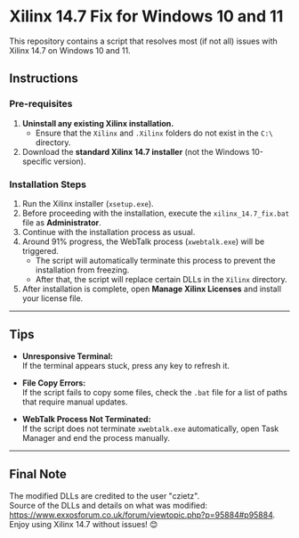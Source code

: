 # Xilinx 14.7 Fix for Windows 10 and 11  

This repository contains a script that resolves most (if not all) issues with Xilinx 14.7 on Windows 10 and 11.  

## Instructions  

### Pre-requisites  

1. **Uninstall any existing Xilinx installation.**  
   - Ensure that the `Xilinx` and `.Xilinx` folders do not exist in the `C:\` directory.  
2. Download the **standard Xilinx 14.7 installer** (not the Windows 10-specific version).  

### Installation Steps  

1. Run the Xilinx installer (`xsetup.exe`).  
2. Before proceeding with the installation, execute the `xilinx_14.7_fix.bat` file as **Administrator**.  
3. Continue with the installation process as usual.  
4. Around 91% progress, the WebTalk process (`xwebtalk.exe`) will be triggered.  
   - The script will automatically terminate this process to prevent the installation from freezing.
   - After that, the script will replace certain DLLs in the `Xilinx` directory.
5. After installation is complete, open **Manage Xilinx Licenses** and install your license file.  

---

## Tips  

- **Unresponsive Terminal:**  
  If the terminal appears stuck, press any key to refresh it.  

- **File Copy Errors:**  
  If the script fails to copy some files, check the `.bat` file for a list of paths that require manual updates.  

- **WebTalk Process Not Terminated:**  
  If the script does not terminate `xwebtalk.exe` automatically, open Task Manager and end the process manually.  

---

## Final Note  
The modified DLLs are credited to the user "czietz".  
Source of the DLLs and details on what was modified: https://www.exxosforum.co.uk/forum/viewtopic.php?p=95884#p95884.
Enjoy using Xilinx 14.7 without issues! 😊
